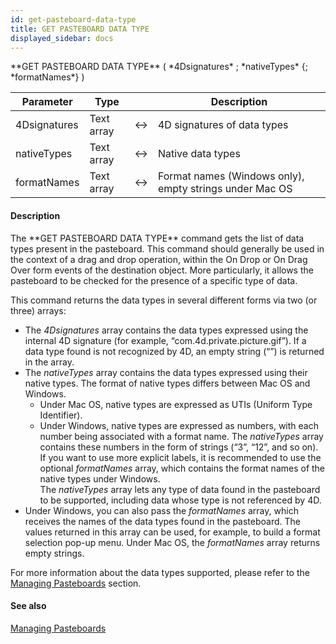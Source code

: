 ```yaml
---
id: get-pasteboard-data-type
title: GET PASTEBOARD DATA TYPE
displayed_sidebar: docs
---
```


<!--REF #_command_.GET PASTEBOARD DATA TYPE.Syntax-->**GET PASTEBOARD DATA TYPE** ( *4Dsignatures* ; *nativeTypes* {; *formatNames*} )<!-- END REF-->
<!--REF #_command_.GET PASTEBOARD DATA TYPE.Params-->
| Parameter | Type |  | Description |
| --- | --- | --- | --- |
| 4Dsignatures | Text array | <-> | 4D signatures of data types |
| nativeTypes | Text array | <-> | Native data types |
| formatNames | Text array | <-> | Format names (Windows only), empty strings under Mac OS |

<!-- END REF-->

#### Description 

<!--REF #_command_.GET PASTEBOARD DATA TYPE.Summary-->The **GET PASTEBOARD DATA TYPE** command gets the list of data types present in the pasteboard.<!-- END REF--> This command should generally be used in the context of a drag and drop operation, within the On Drop or On Drag Over form events of the destination object. More particularly, it allows the pasteboard to be checked for the presence of a specific type of data.

This command returns the data types in several different forms via two (or three) arrays:

* The *4Dsignatures* array contains the data types expressed using the internal 4D signature (for example, “com.4d.private.picture.gif”). If a data type found is not recognized by 4D, an empty string (“”) is returned in the array.
* The *nativeTypes* array contains the data types expressed using their native types. The format of native types differs between Mac OS and Windows.  
   * Under Mac OS, native types are expressed as UTIs (Uniform Type Identifier).  
   * Under Windows, native types are expressed as numbers, with each number being associated with a format name. The *nativeTypes* array contains these numbers in the form of strings (“3”, “12”, and so on). If you want to use more explicit labels, it is recommended to use the optional *formatNames* array, which contains the format names of the native types under Windows.  
The *nativeTypes* array lets any type of data found in the pasteboard to be supported, including data whose type is not referenced by 4D.
* Under Windows, you can also pass the *formatNames* array, which receives the names of the data types found in the pasteboard. The values returned in this array can be used, for example, to build a format selection pop-up menu. Under Mac OS, the *formatNames* array returns empty strings.

For more information about the data types supported, please refer to the [Managing Pasteboards](/4Dv20R6/4D/20-R6/Managing-Pasteboards.300-6958710.en.html) section. 

#### See also 
[Managing Pasteboards](../../4D/20-R6/Managing-Pasteboards.300-6958710.en.html)  